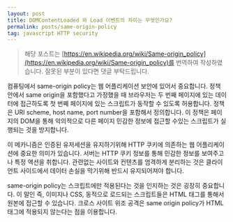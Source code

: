 ```yaml
---
layout: post
title: DOMContentLoaded 와 Load 이벤트의 차이는 무엇인가요?
permalink: posts/same-origin-policy
tag: javascript HTTP security
---
```


> 해당 포스트는 [https://en.wikipedia.org/wiki/Same-origin_policy](https://en.wikipedia.org/wiki/Same-origin_policy)를 번역하여 작성하였습니다. 잘못된 부분이 있다면 댓글 부탁드립니다.

컴퓨팅에서 same-origin policy는 웹 어플리케이션 보안에 있어서 중요합니다. 정책 안에서 same origin을 포함했다고 가정했을 때 브라우저는 두 번째 페이지에 있는 데이터에 접근하도록 첫 번쩨 페이지에 있는 스크립트가 동작할 수 있도록 허용합니다. 정책은 URI scheme, host name, port number을 포함해서 정의합니다. 이 정책은 페이지의 DOM을 통해 악의적으로 다른 페이지 민감한 정보에 접근할 수있는 스크립트가 실행되는 것을 방지합니다.

이 메카니즘은 인증된 유저세션을 유지하기위해 HTTP 쿠키에 의존하는 웹 어플리케이션에 중요한 의미가 있습니다. 서버는 HTTP 쿠키 정보를 통해 민감한 정보를 보여주고나 특정 액션을 취합니다. 관련없는 사이트와 컨텐츠를 엄격하게 분리하는 것은 클라이언트 사이드에서 데이터 손실을 막기위해 반드시 유지되어져야 합니다.

same-origin policy는 스크립트에만 적용된다는 것을 인지하는 것은 굉장히 중요합니다. 이 말인 즉, 이미지나 CSS, 동적으로 로드되는 스크립트들은 HTML 태그를 통해서 원본에 접근할 수 있습니다. 크로스 사이트 위조 공격은 same origin policy가 HTML 태그에 적용되지 않는다는 점을 이용합니다.

